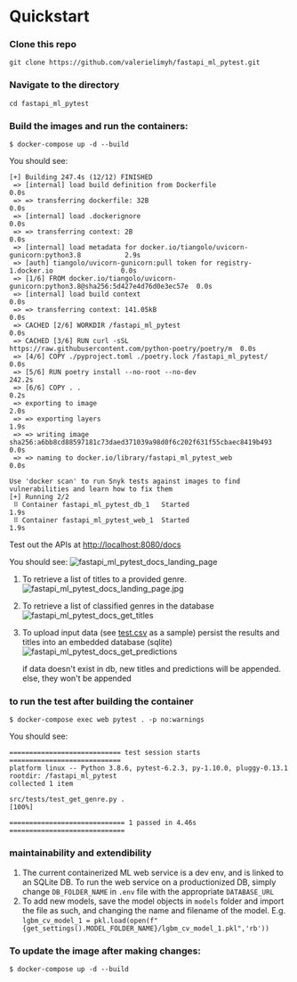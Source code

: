 # Quickstart


### Clone this repo
```
git clone https://github.com/valerielimyh/fastapi_ml_pytest.git
```
### Navigate to the directory
```
cd fastapi_ml_pytest
```

### Build the images and run the containers:
```
$ docker-compose up -d --build
```
You should see:

```
[+] Building 247.4s (12/12) FINISHED                                                          
 => [internal] load build definition from Dockerfile                                     0.0s
 => => transferring dockerfile: 32B                                                      0.0s
 => [internal] load .dockerignore                                                        0.0s
 => => transferring context: 2B                                                          0.0s
 => [internal] load metadata for docker.io/tiangolo/uvicorn-gunicorn:python3.8           2.9s
 => [auth] tiangolo/uvicorn-gunicorn:pull token for registry-1.docker.io                 0.0s
 => [1/6] FROM docker.io/tiangolo/uvicorn-gunicorn:python3.8@sha256:5d427e4d76d0e3ec57e  0.0s
 => [internal] load build context                                                        0.0s
 => => transferring context: 141.05kB                                                    0.0s
 => CACHED [2/6] WORKDIR /fastapi_ml_pytest                                              0.0s
 => CACHED [3/6] RUN curl -sSL https://raw.githubusercontent.com/python-poetry/poetry/m  0.0s
 => [4/6] COPY ./pyproject.toml ./poetry.lock /fastapi_ml_pytest/                        0.0s
 => [5/6] RUN poetry install --no-root --no-dev                                        242.2s
 => [6/6] COPY . .                                                                       0.2s 
 => exporting to image                                                                   2.0s 
 => => exporting layers                                                                  1.9s 
 => => writing image sha256:a6bb8cd88597181c73daed371039a98d0f6c202f631f55cbaec8419b493  0.0s 
 => => naming to docker.io/library/fastapi_ml_pytest_web                                 0.0s 
                                                                                              
Use 'docker scan' to run Snyk tests against images to find vulnerabilities and learn how to fix them
[+] Running 2/2
 ⠿ Container fastapi_ml_pytest_db_1   Started                                            1.9s
 ⠿ Container fastapi_ml_pytest_web_1  Started                                            1.9s
```
Test out the APIs at 
[http://localhost:8080/docs](http://localhost:8080/docs)

You should see:
![fastapi_ml_pytest_docs_landing_page](https://raw.githubusercontent.com/valerielimyh/fastapi_ml_pytest/master/fastapi_ml_pytest_docs_landing_page.jpg)

1. To retrieve a list of titles to a provided genre.
![fastapi_ml_pytest_docs_landing_page.jpg](https://raw.githubusercontent.com/valerielimyh/fastapi_ml_pytest/master/fastapi_ml_pytest_docs_landing_page.jpg)

2. To retrieve a list of classified genres in the database
![fastapi_ml_pytest_docs_get_titles](https://raw.githubusercontent.com/valerielimyh/fastapi_ml_pytest/master/fastapi_ml_pytest_docs_get_titles.jpg)

3. To upload input data (see [test.csv](https://github.com/valerielimyh/multi_features_multiclass_text_classification/blob/master/data/test.csv) as a sample) persist the results and titles into an embedded database (sqlite)
![fastapi_ml_pytest_docs_get_predictions](https://raw.githubusercontent.com/valerielimyh/fastapi_ml_pytest/master/fastapi_ml_pytest_docs_get_predictions.jpg)

	if data doesn't exist in db, new titles and predictions will be appended.
	else, they won't be appended 

### to run the test after building the container
```
$ docker-compose exec web pytest . -p no:warnings
```

You should see:

```
============================ test session starts ============================
platform linux -- Python 3.8.6, pytest-6.2.3, py-1.10.0, pluggy-0.13.1
rootdir: /fastapi_ml_pytest
collected 1 item                                                            

src/tests/test_get_genre.py .                                         [100%]

============================= 1 passed in 4.46s =============================
```

### maintainability and extendibility

1. The current containerized ML web service is a dev env, and is linked to an SQLite DB. To run the web service on a productionized DB, simply change `DB_FOLDER_NAME` in `.env` file with the appropriate `DATABASE_URL` 
2. To add new models, save the model objects in `models` folder and import the file as such, and changing the name and filename of the model. E.g. `lgbm_cv_model_1 = pkl.load(open(f"{get_settings().MODEL_FOLDER_NAME}/lgbm_cv_model_1.pkl",'rb'))`


### To update the image after making changes:
```
$ docker-compose up -d --build
```
